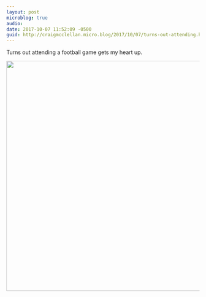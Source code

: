 ```yaml
---
layout: post
microblog: true
audio: 
date: 2017-10-07 11:52:09 -0500
guid: http://craigmcclellan.micro.blog/2017/10/07/turns-out-attending.html
---
```

Turns out attending a football game gets my heart up.

<img src="http://craigmcclellan.com/uploads/2017/484bf563d8.jpg" width="598" height="600" />
